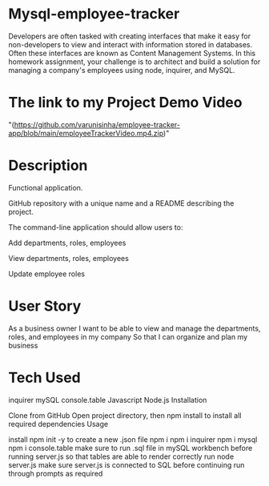 # Mysql-employee-tracker

Developers are often tasked with creating interfaces that make it easy for non-developers to view and interact with information stored in databases. Often these interfaces are known as Content Management Systems. In this homework assignment, your challenge is to architect and build a solution for managing a company's employees using node, inquirer, and MySQL.

# The link to my Project Demo Video

"(https://github.com/varunisinha/employee-tracker-app/blob/main/employeeTrackerVideo.mp4.zip)"

# Description

Functional application.

GitHub repository with a unique name and a README describing the project.

The command-line application should allow users to:

Add departments, roles, employees

View departments, roles, employees

Update employee roles

# User Story

As a business owner
I want to be able to view and manage the departments, roles, and employees in my company
So that I can organize and plan my business

# Tech Used
inquirer
mySQL
console.table
Javascript
Node.js
Installation

Clone from GitHub
Open project directory, then npm install to install all required dependencies
Usage

install npm init -y to create a new .json file
npm i
npm i inquirer
npm i mysql
npm i console.table
make sure to run .sql file in mySQL workbench before running server.js so that tables are able to render correctly
run node server.js
make sure server.js is connected to SQL before continuing
run through prompts as required
